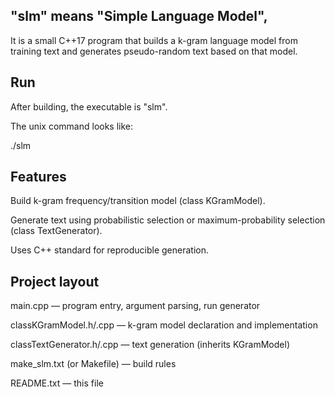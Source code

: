 "slm" means "Simple Language Model", 
-------------------------------
It is a small C++17 program that builds a k-gram language model from training text and generates pseudo-random text based on that model.

Run
-------------------------------
After building, the executable is "slm". 

The unix command looks like:

./slm <k> <filename> <length>

Features
-------------------------------
Build k-gram frequency/transition model (class KGramModel).

Generate text using probabilistic selection or maximum-probability selection (class TextGenerator).

Uses C++ standard <random> for reproducible generation.

Project layout
-------------------------------
main.cpp                — program entry, argument parsing, run generator

classKGramModel.h/.cpp — k-gram model declaration and implementation

classTextGenerator.h/.cpp — text generation (inherits KGramModel)

make_slm.txt (or Makefile) — build rules

README.txt              — this file


